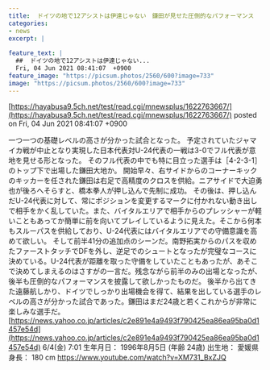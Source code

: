 ```yaml
---
title:  ドイツの地で12アシストは伊達じゃない　鎌田が見せた圧倒的なパフォーマンス  
categories:
- news
excerpt: |
  
feature_text: |
  ##  ドイツの地で12アシストは伊達じゃない...
  Fri, 04 Jun 2021 08:41:07  +0900
feature_image: "https://picsum.photos/2560/600?image=733"
image: "https://picsum.photos/2560/600?image=733"
---
```


[https://hayabusa9.5ch.net/test/read.cgi/mnewsplus/1622763667/](https://hayabusa9.5ch.net/test/read.cgi/mnewsplus/1622763667/)
posted on Fri, 04 Jun 2021 08:41:07  +0900

<!--more-->

一つ一つの基礎レベルの高さが分かった試合となった。 予定されていたジャマイカ戦が中止となり実現した日本代表対U-24代表の一戦は3-0でフル代表が意地を見せる形となった。 そのフル代表の中でも特に目立った選手は［4-2-3-1］のトップ下で出場した鎌田大地か。 開始早々、右サイドからのコーナーキックのキッカーを任された鎌田は右足で高精度のクロスを供給。ニアサイドで大迫勇也が後ろへそらすと、橋本拳人が押し込んで先制に成功。 その後は、押し込んだU-24代表に対して、常にポジションを変更するマークに付かれない動き出しで相手をかく乱していた。また、バイタルエリアで相手からのプレッシャーが軽いこともあってか簡単に前を向いてプレイしているように見えた。そこから何本もスルーパスを供給しており、U-24代表にはバイタルエリアでの守備意識を高めて欲しい。 そして前半41分の追加点のシーンだ。南野拓実からのパスを収めたファーストタッチでDFを外し、逆足でのシュートとなったが完璧なコースに決めている。U-24代表が距離を取った守備をしていたこともあったが、あそこで決めてしまえるのはさすがの一言だ。残念ながら前半のみの出場となったが、後半も圧倒的なパフォーマンスを披露して欲しかったものだ。 後半から出てきた遠藤航しかり、ドイツでしっかり出場機会を得て、結果を出している選手のレベルの高さが分かった試合であった。鎌田はまだ24歳と若くこれからが非常に楽しみな選手だ。 [https://news.yahoo.co.jp/articles/c2e891e4a9493f790425ea86ea95ba0d1457e54d](https://news.yahoo.co.jp/articles/c2e891e4a9493f790425ea86ea95ba0d1457e54d) 6/4(金) 7:01 生年月日： 1996年8月5日 (年齢 24歳) 出生地： 愛媛県 身長： 180 cm https://www.youtube.com/watch?v=XM731_BxZJQ
